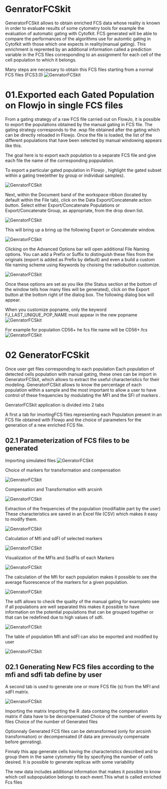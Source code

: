 # GenratorFCSkit
GeneratorFCSkit allows to obtain enriched FCS data whose reality is known in order to evaluate results of some cytometry tools for example the evaluation of automatic gating with Cytofkit. 
FCS generated will be able to compare the performances of the algorithms use for automtic gating in Cytofkit with those which one expects in reality(manual gating).
This enrichment is reprented by an additional information called a prediction variable in the FCS files corresponding to an assignment for each cell of the cell population to which it belongs.

Many steps are necessary to obtain this FCS files starting from a normal FCS files (FCS3.0)
![GenratorFCSkit](Schemas/fcsgenrator.PNG)

# 01.Exported each Gated Population on Flowjo in single FCS files 

From a gating strategy of a raw FCS file carried out on FlowJo, it is possible to export the populations obtained by the manual gating in FCS file.
The gating strategy corresponds to the .wsp file obtained after the gating which can be directly reloaded in Flowjo.
Once the file is loaded, the list of the different populations that have been selected by manual windowing appears like this.

The goal here is to export each population to a separate FCS file and give each file the name of the corresponding poppulation.

To export a particular gated population in Flowjo , highlight the gated subset within a gating tree(either by group or individual samples).

![GenratorFCSkit](Schemas/popselect.png)

Next, within the Document band of the workspace ribbon (located by default within the File tab), click on the Data Export/Concatenate action button.
Select either Export/Concatenate Populations or Export/Concatenate Group, as appropriate, from the drop down list.

![GenratorFCSkit](Schemas/export.png)

This will bring up a bring up the following Export or Concatenate window.

![GenratorFCSkit](Schemas/export1.png)

Clicking on the Advanced Options bar will open additional File Naming options. You can add a Prefix or Suffix to distinguish these files from the originals (export is added as Prefix by default) and even a build a custom file naming scheme using Keywords by choising the radiobutton customize.

![GenratorFCSkit](Schemas/exportfile2.PNG)

Once these options are set as you like (the Status section at the bottom of the window tells how many files will be generated), click on the Export button at the bottom right of the dialog box. The following dialog box will appear.

When you customize popname, only the keyword FJ_LAST_UNIQUE_POP_NAME must appear in the new popname
![GenratorFCSkit](Schemas/exportfile4.PNG)

For example for population CD56+ he fcs file name will be CD56+.fcs
![GenratorFCSkit](Schemas/exportfile3.PNG)


# 02 GeneratorFCSkit

Once user get files corresponding to each population Each population of detected cells population with manual gating, these ones can be import in GeneratorFCSkit, which allows to extract the useful characteristics for their modeling.
GeneratorFCSkit allows to know the percentage of each population within a sample and the most important to allow a user to have control of these frequencies by modulating the MFI and the SFI of markers .

GenratorFCSkit application is divided into 2 tabs

A first a tab for imortingFCS files representing each Population present in an FCS file obtained with Flowjo and the choice of parameters for the generation of a new enriched FCS file.

## 02.1 Parameterization of FCS files to be generated

Importing simulated files
![GenratorFCSkit](Schemas/fcsfiles.PNG)

Choice of markers for transformation and compensation

![GenratorFCSkit](Schemas/markers.PNG)

Compensation and Transformation with arcsinh

![GenratorFCSkit](Schemas/transformCompensate.PNG)

Extraction of the frequencies of the population (modifiable part by the user)
These characteristics are saved in an Excel file (CSV) which makes it easy to modify them.

![GenratorFCSkit](Schemas/ExtractFrequencies.PNG)


Calculation of Mfi and sdFI of selected markers

![GenratorFCSkit](Schemas/Extraction.PNG)

Visualization of the MFIs and SsdFIs of each Markers

![GenratorFCSkit](Schemas/ExtractMfisdfFI.PNG)

The calculation of the Mfi for each population makes it possible to see the average fluorescence of the markers for a given population.

![GenratorFCSkit](Schemas/mfi.PNG)

The sdfi allows to check the quality of the manual gating for exampleto see if all populations are well separated
this makes it possible to have information on the potential populations that can be grouped together or that can be redefined due to high values of sdfi. 

![GenratorFCSkit](Schemas/sdfi.PNG)

The table of population Mfi and sdFI can also be exported and modified by user 

![GenratorFCSkit](Schemas/mfi_modified.PNG)

## 02.1 Generating New FCS files according to the mfi and sdfi tab define by user 

A second tab is used to generate one or more FCS file (s) from the MFI and sdFI matrix.
 
![GenratorFCSkit](Schemas/GenerateFCS.PNG)

Importing the matrix
Importing the R .data containg the compensation matrix if data have to be decompensated 
Choice of the number of events by files
Choice of the number of Generated files

Optionnaly Generated FCS files can be detransformed (only for arcsinh transformation) or decompensated (if data are previously compensate before genrating).

 
Finnaly this app generate cells having the characteristics described and to group them 
in the same cytometry file by specifying the number of cells desired. It is possible to generate replicas with some variability

The new data includes additional information that makes it possible to know which cell subpopulation belongs to each event.This what is called enriched Fcs files


